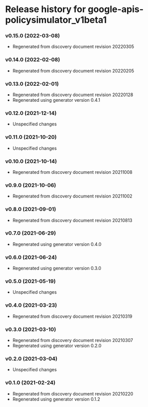 # Release history for google-apis-policysimulator_v1beta1

### v0.15.0 (2022-03-08)

* Regenerated from discovery document revision 20220305

### v0.14.0 (2022-02-08)

* Regenerated from discovery document revision 20220205

### v0.13.0 (2022-02-01)

* Regenerated from discovery document revision 20220128
* Regenerated using generator version 0.4.1

### v0.12.0 (2021-12-14)

* Unspecified changes

### v0.11.0 (2021-10-20)

* Unspecified changes

### v0.10.0 (2021-10-14)

* Regenerated from discovery document revision 20211008

### v0.9.0 (2021-10-06)

* Regenerated from discovery document revision 20211002

### v0.8.0 (2021-09-01)

* Regenerated from discovery document revision 20210813

### v0.7.0 (2021-06-29)

* Regenerated using generator version 0.4.0

### v0.6.0 (2021-06-24)

* Regenerated using generator version 0.3.0

### v0.5.0 (2021-05-19)

* Unspecified changes

### v0.4.0 (2021-03-23)

* Regenerated from discovery document revision 20210319

### v0.3.0 (2021-03-10)

* Regenerated from discovery document revision 20210307
* Regenerated using generator version 0.2.0

### v0.2.0 (2021-03-04)

* Unspecified changes

### v0.1.0 (2021-02-24)

* Regenerated from discovery document revision 20210220
* Regenerated using generator version 0.1.2

